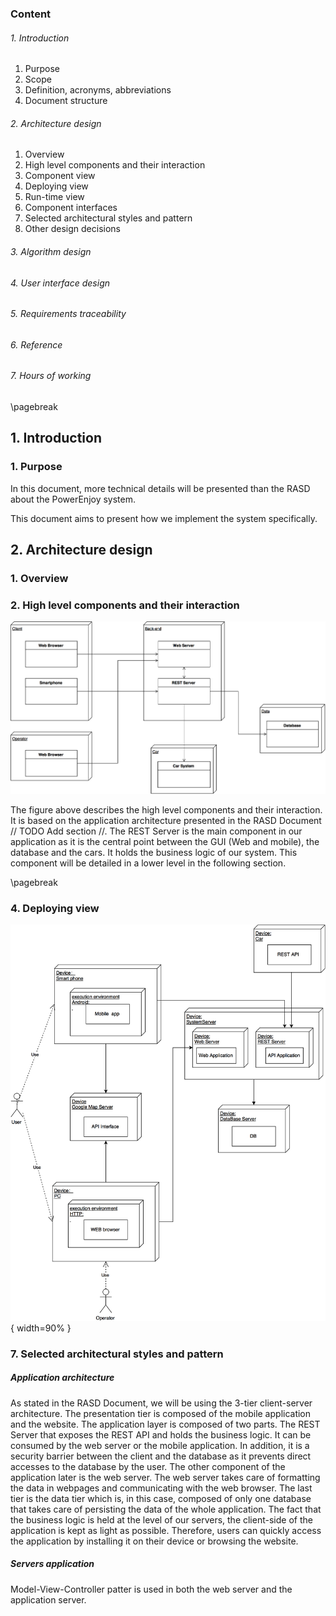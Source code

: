 


### Content
###### 1. Introduction

  1. Purpose
  2. Scope
  3. Definition, acronyms, abbreviations
  4. Document structure

###### 2. Architecture design

  1. Overview
  2. High level components and their interaction
  3. Component view
  4. Deploying view
  5. Run-time view
  6. Component interfaces
  7. Selected architectural styles and pattern
  8. Other design decisions

###### 3. Algorithm design

###### 4. User interface design

###### 5. Requirements traceability

###### 6. Reference

###### 7. Hours of working

\pagebreak

## 1. Introduction
### 1. Purpose

In this document, more technical details will be presented than the RASD about the PowerEnjoy system.

This document aims to present how we implement the system specifically.   

## 2. Architecture design
### 1. Overview
### 2. High level components and their interaction

![High Level Components](DD/resources/architecture/high-level-component.png)

The figure above describes the high level components and their interaction. It is based on the application architecture presented in the RASD Document // TODO Add section //. The REST Server is the main component in our application as it is the central point between the GUI (Web and mobile), the database and the cars. It holds the business logic of our system. This component will be detailed in a lower level in the following section.

\pagebreak

### 4. Deploying view

![Deploying view](DD/resources/deployingview/deploying-view.png){ width=90% }

### 7. Selected architectural styles and pattern

##### Application architecture
As stated in the RASD Document, we will be using the 3-tier client-server architecture. The presentation tier is composed of the mobile application and the website. The application layer is composed of two parts. The REST Server that exposes the REST API and holds the business logic. It can be consumed by the web server or the mobile application. In addition, it is a security barrier between the client and the database as it prevents direct accesses to the database by the user. The other component of the application later is the web server. The web server takes care of formatting the data in webpages and communicating with the web browser. The last tier is the data tier which is, in this case, composed of only one database that takes care of persisting the data of the whole application.
The fact that the business logic is held at the level of our servers, the client-side of the application is kept as light as possible. Therefore, users can quickly access the application by installing it on their device or browsing the website.

##### Servers application
Model-View-Controller patter is used in both the web server and the application server.

